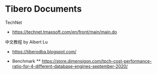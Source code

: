 # Tibero Documents

TechNet
* https://technet.tmaxsoft.com/en/front/main/main.do

中文教程 by Albert Lu
* https://tiberodba.blogspot.com/  

* Benchmark
** https://store.dimensigon.com/tpch-cost-performance-ratio-for-4-different-database-engines-september-2020/ 
